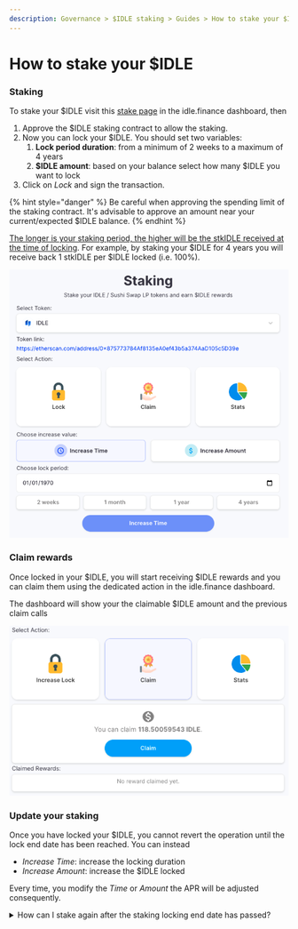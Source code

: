 ```yaml
---
description: Governance > $IDLE staking > Guides > How to stake your $IDLE
---
```


# How to stake your $IDLE

### Staking

To stake your $IDLE visit this [stake page](https://idle.finance/#/dashboard/stake) in the idle.finance dashboard, then

1. Approve the $IDLE staking contract to allow the staking.
2. Now you can lock your $IDLE. You should set two variables:
   1. **Lock period duration**: from a minimum of 2 weeks to a maximum of 4 years
   2. **$IDLE amount**: based on your balance select how many $IDLE you want to lock
3. Click on _Lock_ and sign the transaction.

{% hint style="danger" %}
Be careful when approving the spending limit of the staking contract. It's advisable to approve an amount near your current/expected $IDLE balance.
{% endhint %}

[The longer is your staking period, the higher will be the stkIDLE received at the time of locking](../#lock-details). For example, by staking your $IDLE for 4 years you will receive back 1 stkIDLE per $IDLE locked (i.e. 100%).

![](<../../../.gitbook/assets/image (49).png>)

### Claim rewards

Once locked in your $IDLE, you will start receiving $IDLE rewards and you can claim them using the dedicated action in the idle.finance dashboard.&#x20;

The dashboard will show your the claimable $IDLE amount and the previous claim calls

![](<../../../.gitbook/assets/image (86).png>)

### Update your staking

Once you have locked your $IDLE, you cannot revert the operation until the lock end date has been reached. You can instead&#x20;

* _Increase Time_: increase the locking duration&#x20;
* _Increase Amount_: increase the $IDLE locked

Every time, you modify the _Time_ or _Amount_ the APR will be adjusted consequently.

<details>

<summary>How can I stake again after the staking locking end date has passed?</summary>

Once the end date is reached you can't increase your stake. First, you need to withdraw the tokens and then you can stake again.&#x20;

</details>

